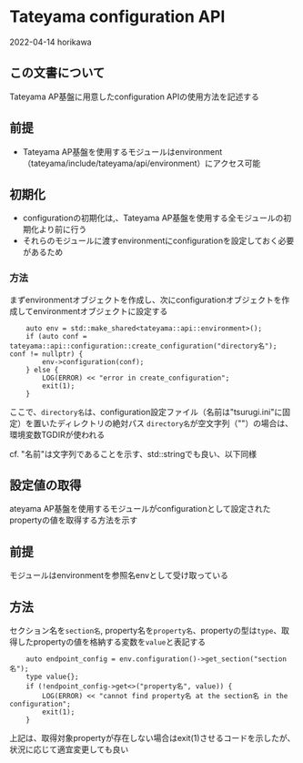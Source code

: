 # Tateyama configuration API

2022-04-14 horikawa

## この文書について

Tateyama AP基盤に用意したconfiguration APIの使用方法を記述する

## 前提

- Tateyama AP基盤を使用するモジュールはenvironment（tateyama/include/tateyama/api/environment）にアクセス可能

## 初期化
- configurationの初期化は,、Tateyama AP基盤を使用する全モジュールの初期化より前に行う
- それらのモジュールに渡すenvironmentにconfigurationを設定しておく必要があるため

### 方法
まずenvironmentオブジェクトを作成し、次にconfigurationオブジェクトを作成してenvironmentオブジェクトに設定する
```
    auto env = std::make_shared<tateyama::api::environment>();
    if (auto conf = tateyama::api::configuration::create_configuration("directory名"); conf != nullptr) {
        env->configuration(conf);
    } else {
        LOG(ERROR) << "error in create_configuration";
        exit(1);
    }
```
ここで、```directory名```は、configuration設定ファイル（名前は"tsurugi.ini"に固定）を置いたディレクトリの絶対パス
```directory名```が空文字列（""）の場合は、環境変数TGDIRが使われる

cf. "名前"は文字列であることを示す、std::stringでも良い、以下同様

## 設定値の取得
ateyama AP基盤を使用するモジュールがconfigurationとして設定されたpropertyの値を取得する方法を示す

## 前提
モジュールはenvironmentを参照名envとして受け取っている

## 方法
セクション名を```section名```, property名を```property名```、propertyの型は```type```、取得したpropertyの値を格納する変数を```value```と表記する
```
    auto endpoint_config = env.configuration()->get_section("section名");
    type value{};
    if (!endpoint_config->get<>("property名", value)) {
        LOG(ERROR) << "cannot find property名 at the section名 in the configuration";
        exit(1);
    }
```
上記は、取得対象propertyが存在しない場合はexit(1)させるコードを示したが、状況に応じて適宜変更しても良い
